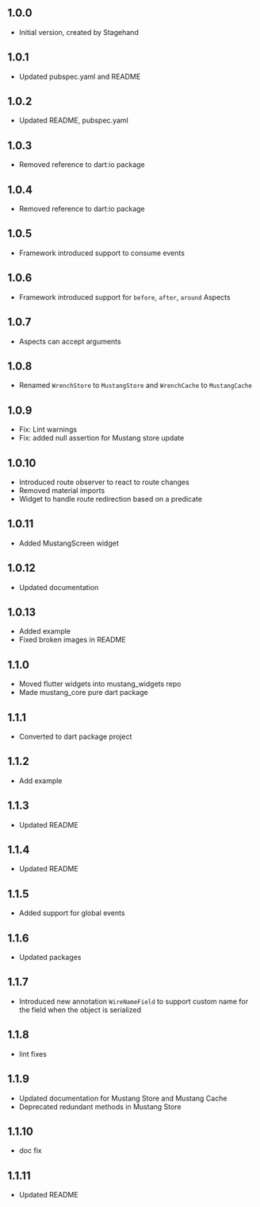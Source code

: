 ## 1.0.0

- Initial version, created by Stagehand

## 1.0.1

- Updated pubspec.yaml and README

## 1.0.2

- Updated README, pubspec.yaml

## 1.0.3

- Removed reference to dart:io package

## 1.0.4

- Removed reference to dart:io package

## 1.0.5

- Framework introduced support to consume events

## 1.0.6

- Framework introduced support for `before`, `after`, `around` Aspects

## 1.0.7

- Aspects can accept arguments

## 1.0.8

- Renamed `WrenchStore` to `MustangStore` and `WrenchCache` to `MustangCache`

## 1.0.9

- Fix: Lint warnings
- Fix: added null assertion for Mustang store update

## 1.0.10

- Introduced route observer to react to route changes
- Removed material imports
- Widget to handle route redirection based on a predicate

## 1.0.11

- Added MustangScreen widget

## 1.0.12

- Updated documentation

## 1.0.13

- Added example
- Fixed broken images in README

## 1.1.0

- Moved flutter widgets into mustang_widgets repo
- Made mustang_core pure dart package

## 1.1.1

- Converted to dart package project

## 1.1.2

- Add example

## 1.1.3

- Updated README

## 1.1.4

- Updated README

## 1.1.5
- Added support for global events

## 1.1.6
- Updated packages

## 1.1.7
- Introduced new annotation `WireNameField` to support custom name for the field when the object is serialized

## 1.1.8
- lint fixes

## 1.1.9
- Updated documentation for Mustang Store and Mustang Cache
- Deprecated redundant methods in Mustang Store

## 1.1.10
- doc fix

## 1.1.11
- Updated README
